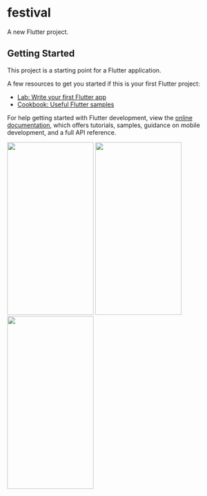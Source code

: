 # festival

A new Flutter project.

## Getting Started

This project is a starting point for a Flutter application.

A few resources to get you started if this is your first Flutter project:

- [Lab: Write your first Flutter app](https://docs.flutter.dev/get-started/codelab)
- [Cookbook: Useful Flutter samples](https://docs.flutter.dev/cookbook)

For help getting started with Flutter development, view the
[online documentation](https://docs.flutter.dev/), which offers tutorials,
samples, guidance on mobile development, and a full API reference.

<p>
  <img src="https://github.com/rutvik4940/festival_app/assets/153794371/0a100af9-4763-498a-be74-140a3caf68ac"
   height="400px" width="200px"/>
   <img src="https://github.com/rutvik4940/festival_app/assets/153794371/bc73a237-48ed-4101-9b8d-d11f554dfcec"
   height="400px" width="200px"/>
   <img src="https://github.com/rutvik4940/festival_app/assets/153794371/849e13f8-bf52-4b13-843c-816281ebd3f4"
   height="400px" width="200px"/>


   
  
</p>
